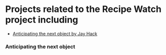 Projects related to the Recipe Watch project including
===================

- [Anticipating the next object by Jay Hack](#anticipating-the-next-object)


### Anticipating the next object
